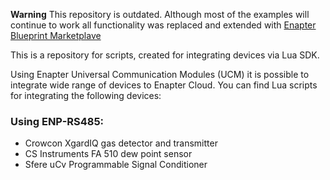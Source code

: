 **Warning**
This repository is outdated. Although most of the examples will continue to work all functionality was replaced and extended with [Enapter Blueprint Marketplave](https://marketplace.enapter.com)

This is a repository for scripts, created for integrating devices via Lua SDK.

Using Enapter Universal Communication Modules (UCM) it is possible to integrate wide range of devices to Enapter Cloud.
You can find Lua scripts for integrating the following devices:

### Using ENP-RS485:
+ Crowcon XgardIQ gas detector and transmitter
+ CS Instruments FA 510 dew point sensor
+ Sfere uCv Programmable Signal Conditioner
